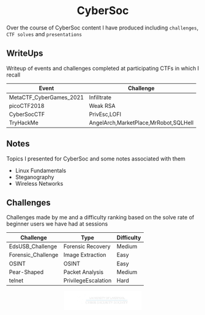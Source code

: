 <div align="center">
  <h1> CyberSoc </h1>
</div>

Over the course of CyberSoc content I have produced including `challenges`, `CTF solves` and `presentations`

## WriteUps
Writeup of events and challenges completed at participating CTFs in which I recall

| Event | Challenge |
|-------|-----------|
| MetaCTF_CyberGames_2021 | Infilltrate |
| picoCTF2018 | Weak RSA |
| CyberSocCTF | PrivEsc,LOFI |
| TryHackMe | AngelArch,MarketPlace,MrRobot,SQLHell |

## Notes
Topics I presented for CyberSoc and some notes associated with them
- Linux Fundamentals
- Steganography
- Wireless Networks


## Challenges 
Challenges made by me and a difficulty ranking based on the solve rate of beginner users we have had at sessions

| Challenge          | Type                 | Difficulty |
|--------------------|----------------------|------------|
| EdsUSB_Challenge   | Forensic Recovery    | Medium     |
| Forensic_Challenge | Image Extraction     | Easy       |
| OSINT              | OSINT                | Easy       |
| Pear-Shaped        | Packet Analysis      | Medium     |
| telnet             | PrivilegeEscalation  | Hard       |

<p align="center" width="75%">
    <img width="40%" src="cyber.png">
</p>
